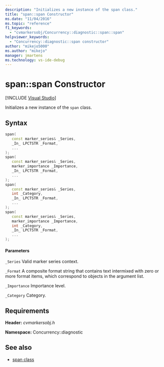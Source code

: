 ```yaml
---
description: "Initializes a new instance of the span class."
title: "span::span Constructor"
ms.date: "11/04/2016"
ms.topic: "reference"
f1_keywords:
  - "cvmarkersobj/Concurrency::diagnostic::span::span"
helpviewer_keywords:
  - "Concurrency::diagnostic::span constructor"
author: "mikejo5000"
ms.author: "mikejo"
manager: jmartens
ms.technology: vs-ide-debug
---
```

# span::span Constructor

 [!INCLUDE [Visual Studio](~/includes/applies-to-version/vs-windows-only.md)]

Initializes a new instance of the `span` class.

## Syntax

```cpp
span(
   const marker_series& _Series,
   _In_ LPCTSTR _Format,
   ...
);
span(
   const marker_series& _Series,
   marker_importance _Importance,
   _In_ LPCTSTR _Format,
   ...
);
span(
   const marker_series& _Series,
   int _Category,
   _In_ LPCTSTR _Format,
   ...
);
span(
   const marker_series& _Series,
   marker_importance _Importance,
   int _Category,
   _In_ LPCTSTR _Format,
   ...
);
```

#### Parameters

`_Series`
Valid marker series context.

`_Format`
A composite format string that contains text intermixed with zero or more format items, which correspond to objects in the argument list.

`_Importance`
Importance level.

`_Category`
Category.

## Requirements

**Header:** *cvmarkersobj.h*

**Namespace:** Concurrency::diagnostic

## See also

- [span class](../profiling/span-class.md)

